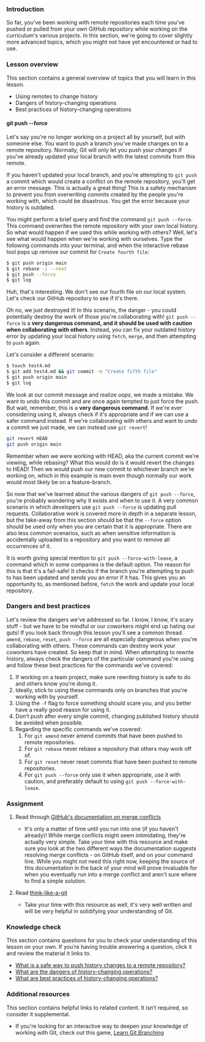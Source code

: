 
### Introduction  

So far, you've been working with remote repositories each time you've pushed or pulled from your own GitHub repository while working on the curriculum's various projects. In this section, we're going to cover  slightly more advanced topics, which you might not have yet encountered or had to use.

### Lesson overview

This section contains a general overview of topics that you will learn in this lesson.

  * Using remotes to change history
  * Dangers of history-changing operations
  * Best practices of history-changing operations

#### git push -\-force

Let's say you're no longer working on a project all by yourself, but with someone else. You want to push a branch you've made changes on to a remote repository. Normally, Git will only let you push your changes if you've already updated your local branch with the latest commits from this remote.

If you haven't updated your local branch, and you're attempting to `git push` a commit which would create a conflict on the remote repository, you'll get an error message. This is actually a great thing! This is a safety mechanism to prevent you from overwriting commits created by the people you're working with, which could be disastrous. You get the error because your history is outdated.

You might perform a brief query and find the command `git push --force`. This command overwrites the remote repository with your own local history. So what would happen if we used this while working with others? Well, let's see what would happen when we're working with ourselves. Type the following commands into your terminal, and when the interactive rebase tool pops up remove our commit for `Create fourth file`:

~~~bash
$ git push origin main
$ git rebase -i --root
$ git push --force
$ git log
~~~

Huh, that's interesting. We don't see our fourth file on our local system. Let's check our GitHub repository to see if it's there.

Oh no, we just destroyed it!  In this scenario, the danger - you could potentially destroy the work of those you're collaborating with! `git push --force` is a **very dangerous command, and it should be used with caution when collaborating with others**. Instead, you can fix your outdated history error by updating your local history using `fetch`, `merge`, and then attempting to `push` again.

Let's consider a different scenario:

~~~bash
$ touch test4.md
$ git add test4.md && git commit -m "Create fifth file"
$ git push origin main
$ git log
~~~
We look at our commit message and realize *oops*, we made a mistake. We want to undo this commit and are once again tempted to just force the push. But wait, remember, this is a **very dangerous command**. If we're ever considering using it, always check if it's appropriate and if we can use a safer command instead. If we're collaborating with others and want to *undo* a commit we just made, we can instead use `git revert`!

~~~bash
git revert HEAD
git push origin main
~~~

Remember when we were working with HEAD, aka the current commit we're viewing, while rebasing? What this would do is it would revert the changes to HEAD! Then we would push our new commit to whichever branch we're working on, which in this example is main even though normally our work would most likely be on a feature-branch.

So now that we've learned about the various dangers of `git push --force`, you're probably wondering why it exists and when to use it. A very common scenario in which developers use `git push --force` is updating pull requests. Collaborative work is covered more in depth in a separate lesson, but the take-away from this section should be that the `--force` option should be used only when you are certain that it is appropriate. There are also less common scenarios, such as when sensitive information is accidentally uploaded to a repository and you want to remove all occurrences of it.

<span id='force-with-lease'>It is worth giving special mention to `git push --force-with-lease`</span>, a command which in some companies is the default option. The reason for this is that it's a fail-safe! It checks if the branch you're attempting to push to has been updated and sends you an error if it has. This gives you an opportunity to, as mentioned before, `fetch` the work and update your local repository.
### Dangers and best practices

Let's review the dangers we've addressed so far. I know, I know, it's scary stuff - but we have to be mindful or our coworkers might end up hating our guts! If you look back through this lesson you'll see a common thread. `amend`, `rebase`, `reset`, `push --force` are all especially dangerous when you're collaborating with others. <span id='dangers'>These commands can destroy work your coworkers have created</span>. So keep that in mind. When attempting to rewrite history, always check the dangers of the particular command you're using and follow these best practices for the commands we've covered:

<span id='best-practices'></span>

1.  If working on a team project, make sure rewriting history is safe to do and others know you're doing it.
2.  Ideally, stick to using these commands only on branches that you're working with by yourself.
3.  Using the `-f` flag to force something should scare you, and you better have a really good reason for using it.
4.  Don't push after every single commit, changing published history should be avoided when possible.
5.  Regarding the specific commands we've covered:
    1.  For `git amend` never amend commits that have been pushed to remote repositories.
    2.  For `git rebase` never rebase a repository that others may work off of.
    3.  For `git reset` never reset commits that have been pushed to remote repositories.
    4.  For `git push --force` only use it when appropriate, use it with caution, and preferably default to using `git push --force-with-lease`.

### Assignment

<div class="lesson-content__panel" markdown="1">

1.  Read through [GitHub's documentation on merge conflicts](https://docs.github.com/en/pull-requests/collaborating-with-pull-requests/addressing-merge-conflicts/about-merge-conflicts)
    *   It's only a matter of time until you run into one (if you haven't already)! While merge conflicts might seem intimidating, they're actually very simple. Take your time with this resource and make sure you look at the two different ways the documentation suggests resolving merge conflicts - on GitHub itself, and on your command line. While you might not need this right now, keeping the source of this documentation in the back of your mind will prove invaluable for when you eventually run into a merge conflict and aren't sure where to find a simple solution.

2.  Read [think-like-a-git](http://think-like-a-git.net/)
    *   Take your time with this resource as well, it's very well written and will be very helpful in solidifying your understanding of Git.
</div>

### Knowledge check

This section contains questions for you to check your understanding of this lesson on your own. If you’re having trouble answering a question, click it and review the material it links to.

*   <a class='knowledge-check-link' href='#force-with-lease'>What is a safe way to push history changes to a remote repository?</a>
*   <a class='knowledge-check-link' href='#dangers'>What are the dangers of history-changing operations?</a>
*   <a class='knowledge-check-link' href='#best-practices'>What are best practices of history-changing operations?</a>

### Additional resources

This section contains helpful links to related content. It isn’t required, so consider it supplemental.

* If you're looking for an interactive way to deepen your knowledge of working with Git, check out this game, [Learn Git Branching](https://learngitbranching.js.org/)
